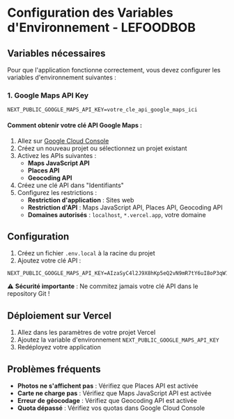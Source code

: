 # Configuration des Variables d'Environnement - LEFOODBOB

## Variables nécessaires

Pour que l'application fonctionne correctement, vous devez configurer les variables d'environnement suivantes :

### 1. Google Maps API Key

```env
NEXT_PUBLIC_GOOGLE_MAPS_API_KEY=votre_cle_api_google_maps_ici
```

#### Comment obtenir votre clé API Google Maps :

1. Allez sur [Google Cloud Console](https://console.cloud.google.com/)
2. Créez un nouveau projet ou sélectionnez un projet existant
3. Activez les APIs suivantes :
   - **Maps JavaScript API**
   - **Places API** 
   - **Geocoding API**
4. Créez une clé API dans "Identifiants"
5. Configurez les restrictions :
   - **Restriction d'application** : Sites web
   - **Restriction d'API** : Maps JavaScript API, Places API, Geocoding API
   - **Domaines autorisés** : `localhost`, `*.vercel.app`, votre domaine

## Configuration

1. Créez un fichier `.env.local` à la racine du projet
2. Ajoutez votre clé API :

```env
NEXT_PUBLIC_GOOGLE_MAPS_API_KEY=AIzaSyC4l2J9X8hKp5eQ2vN9mR7tY6uI8oP3qW1
```

⚠️ **Sécurité importante** : Ne commitez jamais votre clé API dans le repository Git !

## Déploiement sur Vercel

1. Allez dans les paramètres de votre projet Vercel
2. Ajoutez la variable d'environnement `NEXT_PUBLIC_GOOGLE_MAPS_API_KEY`
3. Redéployez votre application

## Problèmes fréquents

- **Photos ne s'affichent pas** : Vérifiez que Places API est activée
- **Carte ne charge pas** : Vérifiez que Maps JavaScript API est activée  
- **Erreur de géocodage** : Vérifiez que Geocoding API est activée
- **Quota dépassé** : Vérifiez vos quotas dans Google Cloud Console 